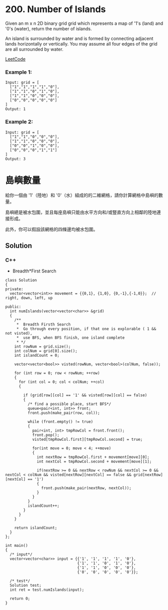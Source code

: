 # 200. Number of Islands
Given an m x n 2D binary grid grid which represents a map of '1's (land) and '0's (water), return the number of islands.

An island is surrounded by water and is formed by connecting adjacent lands horizontally or vertically. You may assume all four edges of the grid are all surrounded by water.

[LeetCode](https://leetcode.com/problems/number-of-islands)  

### Example 1:

```
Input: grid = [
  ["1","1","1","1","0"],
  ["1","1","0","1","0"],
  ["1","1","0","0","0"],
  ["0","0","0","0","0"]
]
Output: 1
```

### Example 2:

```
Input: grid = [
  ["1","1","0","0","0"],
  ["1","1","0","0","0"],
  ["0","0","1","0","0"],
  ["0","0","0","1","1"]
]
Output: 3
```


# 島嶼數量

給你一個由 '1'（陸地）和 '0'（水）組成的的二維網格，請你計算網格中島嶼的數量。

島嶼總是被水包圍，並且每座島嶼只能由水平方向和/或豎直方向上相鄰的陸地連接形成。

此外，你可以假設該網格的四條邊均被水包圍。

## Solution

### C++

* Breadth*First Search

```
class Solution
{
private:
  vector<vector<int>> movement = {{0,1}, {1,0}, {0,-1},{-1,0}};  // right, down, left, up

public:
  int numIslands(vector<vector<char>> &grid)
  {
    /**
     *  Breadth Firsth Search
     *  Go through every position, if that one is explorable ( 1 && not visted),
     *  use BFS, when BFS finish, one island complete
     * */
    int rowNum = grid.size();
    int colNum = grid[0].size();
    int islandCount = 0;

    vector<vector<bool>> visted(rowNum, vector<bool>(colNum, false));

    for (int row = 0; row < rowNum; ++row)
    {
      for (int col = 0; col < colNum; ++col)
      {

        if (grid[row][col] == '1' && visted[row][col] == false)
        {
          /* find a possible place, start BFS*/
          queue<pair<int, int>> front;
          front.push(make_pair(row, col));

          while (front.empty() != true)
          {
            pair<int, int> tmpRowCol = front.front();
            front.pop();
            visted[tmpRowCol.first][tmpRowCol.second] = true;

            for(int move = 0; move < 4; ++move)
            {
              int nextRow = tmpRowCol.first + movement[move][0];
              int nextCol = tmpRowCol.second + movement[move][1];

              if(nextRow >= 0 && nextRow < rowNum && nextCol >= 0 && nextCol < colNum && visted[nextRow][nextCol] == false && grid[nextRow][nextCol] == '1')
              {
                front.push(make_pair(nextRow, nextCol));
              }
            }
          }
          islandCount++;
        }
      }
    }

    return islandCount;
  }
};

int main()
{
  /* input*/
  vector<vector<char>> input = {{'1', '1', '1', '1', '0'},
                                {'1', '1', '0', '1', '0'},
                                {'1', '1', '0', '0', '0'},
                                {'0', '0', '0', '0', '0'}};

  /* test*/
  Solution test;
  int ret = test.numIslands(input);

  return 0;
}
```